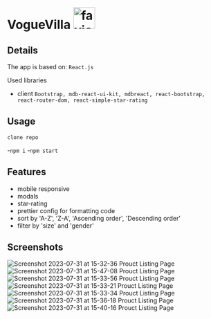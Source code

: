 # VogueVilla <img src="https://github.com/tsvetelinkitanski/product-listing-page/assets/106109735/fa8fc94d-7530-4705-b301-5ec9a72db8e3" alt="favicon" width="50" height="50">

## Details

The app is based on: `React.js`

Used libraries

- client `Bootstrap, mdb-react-ui-kit, mdbreact, react-bootstrap, react-router-dom, react-simple-star-rating`

## Usage

`clone repo`

-`npm i`
-`npm start`

## Features

- mobile responsive
- modals
- star-rating
- prettier config for formatting code
- sort by 'A-Z', 'Z-A', 'Ascending order', 'Descending order'
- filter by 'size' and 'gender'





## Screenshots
![Screenshot 2023-07-31 at 15-32-36 Prouct Listing Page](https://github.com/tsvetelinkitanski/product-listing-page/assets/106109735/f1b0f77a-2b8a-4c10-bbde-b95f06ed444c)
![Screenshot 2023-07-31 at 15-47-08 Prouct Listing Page](https://github.com/tsvetelinkitanski/product-listing-page/assets/106109735/ee0803aa-03e9-4443-9162-e90f29fe2a63)
![Screenshot 2023-07-31 at 15-33-56 Prouct Listing Page](https://github.com/tsvetelinkitanski/product-listing-page/assets/106109735/5d33a30f-f5d9-4eed-992d-3a21bf37ce93)
![Screenshot 2023-07-31 at 15-33-21 Prouct Listing Page](https://github.com/tsvetelinkitanski/product-listing-page/assets/106109735/268ae234-b473-48c2-838a-807dbb5e5f3c)
![Screenshot 2023-07-31 at 15-33-34 Prouct Listing Page](https://github.com/tsvetelinkitanski/product-listing-page/assets/106109735/33272fb8-a966-40fe-8ef1-1a456b688e7a)
![Screenshot 2023-07-31 at 15-36-18 Prouct Listing Page](https://github.com/tsvetelinkitanski/product-listing-page/assets/106109735/263be315-ef06-4b5b-b966-e65513dff15e)
![Screenshot 2023-07-31 at 15-40-16 Prouct Listing Page](https://github.com/tsvetelinkitanski/product-listing-page/assets/106109735/d2198d06-b066-4cf2-ae07-1ef15787c3dd)
